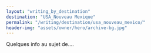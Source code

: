 ```yaml
---
layout: "writing_by_destination"
destination: "USA_Nouveau Mexique"
permalink: "/writing/destination/usa_nouveau_mexico/"
header-img: "assets/owner/hero/archive-bg.jpg"
---
```


Quelques info au sujet de....